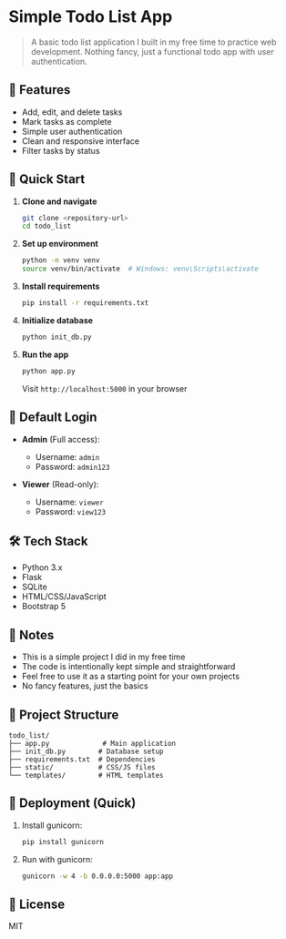# Simple Todo List App

> A basic todo list application I built in my free time to practice web development. Nothing fancy, just a functional todo app with user authentication.

## 🎯 Features

- Add, edit, and delete tasks
- Mark tasks as complete
- Simple user authentication
- Clean and responsive interface
- Filter tasks by status

## 🚀 Quick Start

1. **Clone and navigate**
   ```bash
   git clone <repository-url>
   cd todo_list
   ```

2. **Set up environment**
   ```bash
   python -m venv venv
   source venv/bin/activate  # Windows: venv\Scripts\activate
   ```

3. **Install requirements**
   ```bash
   pip install -r requirements.txt
   ```

4. **Initialize database**
   ```bash
   python init_db.py
   ```

5. **Run the app**
   ```bash
   python app.py
   ```
   Visit `http://localhost:5000` in your browser

## 🔑 Default Login

- **Admin** (Full access):
  - Username: `admin`
  - Password: `admin123`

- **Viewer** (Read-only):
  - Username: `viewer`
  - Password: `view123`

## 🛠️ Tech Stack

- Python 3.x
- Flask
- SQLite
- HTML/CSS/JavaScript
- Bootstrap 5

## 📝 Notes

- This is a simple project I did in my free time
- The code is intentionally kept simple and straightforward
- Feel free to use it as a starting point for your own projects
- No fancy features, just the basics

## 📂 Project Structure

```
todo_list/
├── app.py             # Main application
├── init_db.py        # Database setup
├── requirements.txt  # Dependencies
├── static/           # CSS/JS files
└── templates/        # HTML templates
```

## 🔄 Deployment (Quick)

1. Install gunicorn:
   ```bash
   pip install gunicorn
   ```

2. Run with gunicorn:
   ```bash
   gunicorn -w 4 -b 0.0.0.0:5000 app:app
   ```

## 📜 License

MIT